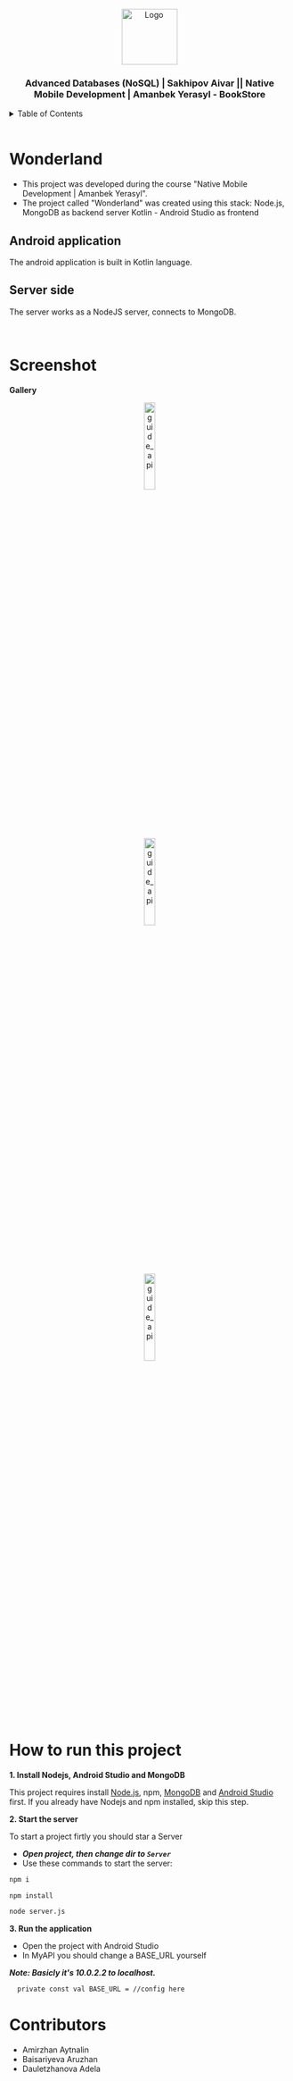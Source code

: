 <!-- PROJECT LOGO -->
<br />
<div align="center">
  <a>
    <img src="https://sun9-37.userapi.com/impg/5GqNwpBmQyDBmuKh7BrW-lHqwGh8iFe5bdqhEQ/Kix2-KEgHdM.jpg?size=300x300&quality=96&sign=fa6207c8e66722c6dce5fa2bfdc24ec4&type=album" alt="Logo" width="100" height="100">
  </a>

  <h3 align="center">Advanced Databases (NoSQL) | Sakhipov Aivar || Native Mobile Development | Amanbek Yerasyl  - BookStore</h3>
</div>

<!-- TABLE OF CONTENTS -->
<details>
  <summary>Table of Contents</summary>
  <ol>
    <li>
      <a href="#Wonderland">WonderLand</a>
    </li>
    <li>
      <a href="#some-screenshots">Some screenshots of working project</a>
    </li>
    <li>
      <a href="#how-to-run-this-project">How to run this project</a>
    </li>
    <li>
      <a href="#contributors">Contributors</a>
    </li>
  </ol>
</details>

<br/>

# Wonderland

- This project was developed during the course "Native Mobile Development | Amanbek Yerasyl".
- The project called "Wonderland" was created using this stack:
Node.js, MongoDB as backend server
Kotlin - Android Studio as frontend

## Android application

The android application is built in Kotlin language.

## Server side

The server works as a NodeJS server, connects to MongoDB.

<br/>

# Screenshot


**Gallery**


<div align="center">
  <a href="#">
      <img src="https://sun9-76.userapi.com/impg/RGkh6nKGi-UUzSx3hGle3oV3NO946xLLxPSdMQ/zz3LJRE-7HA.jpg?size=222x627&quality=96&sign=eb61107bb99f7d3d9c61d0e9a882bfa5&type=album" alt="guide_api" width="20%">
  </a>
</div>

<div align="center">
  <a href="#">
      <img src="https://sun2.dataix-kz-akkol.userapi.com/impg/Yo6NuFoMgMl9fzFeg140OKrE72lwqU7xwMlf4g/iBaiS1KZFyM.jpg?size=220x418&quality=96&sign=458d5c2b94dd394b4621f00b63511f99&type=album" alt="guide_api" width="20%">
  </a>
</div>

<div align="center">
  <a href="#">
      <img src="https://sun9-46.userapi.com/impg/NdPBYAs0H9kKIts_8nxrl8YuQ4CngwmYOHX_Qw/1uLsXEd1eas.jpg?size=139x265&quality=96&sign=4d80a3f32b34b9a578e7e02af1772e45&type=album" alt="guide_api" width="20%">
  </a>
</div>

<br/>

# How to run this project

**1. Install Nodejs, Android Studio and MongoDB**

This project requires install [Node.js](https://nodejs.org/), npm, [MongoDB](https://www.mongodb.com/try/download/shell) and [Android Studio](https://developer.android.com/) first. If you already have Nodejs and npm installed, skip this step.

**2. Start the server**

To start a project firtly you should star a Server

- **_Open project, then change dir to `Server`_**
- Use these commands to start the server:

```sh
npm i
```

```sh
npm install
```

```sh
node server.js
```

**3. Run the application**

- Open the project with Android Studio
- In MyAPI you should change a BASE_URL yourself

**_Note: Basicly it's 10.0.2.2 to localhost._**

```sh
  private const val BASE_URL = //config here
```


# Contributors

- Amirzhan Aytnalin
- Baisariyeva Aruzhan
- Dauletzhanova Adela

